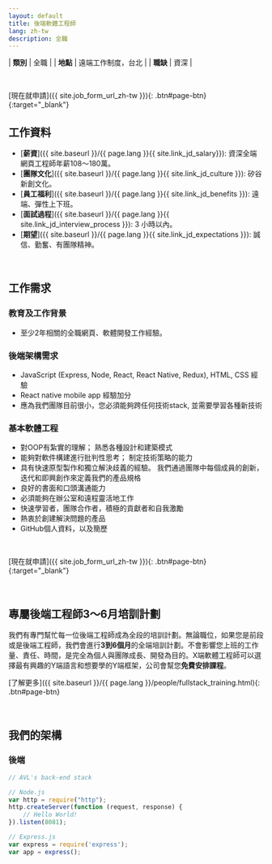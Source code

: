 ```yaml
---
layout: default
title: 後端軟體工程師
lang: zh-tw
description: 全職
---
```




| **類別** | 全職 |
| **地點** | 遠端工作制度，台北 |
| **職缺** | 資深 |

<br>

[現在就申請]({{ site.job_form_url_zh-tw }}){: .btn#page-btn}{:target="_blank"}

## 工作資料
- [**薪資**]({{ site.baseurl }}/{{ page.lang }}{{ site.link_jd_salary}}): 資深全端網頁工程師年薪108～180萬。
- [**團隊文化**]({{ site.baseurl }}/{{ page.lang }}{{ site.link_jd_culture }}): 矽谷新創文化。
- [**員工福利**]({{ site.baseurl }}/{{ page.lang }}{{ site.link_jd_benefits }}): 遠端、彈性上下班。
- [**面試過程**]({{ site.baseurl }}/{{ page.lang }}{{ site.link_jd_interview_process }}): 3 小時以內。
- [**期望**]({{ site.baseurl }}/{{ page.lang }}{{ site.link_jd_expectations }}): 誠信、勤奮、有團隊精神。

<br>

## 工作需求

### 教育及工作背景
- 至少2年相關的全職網頁、軟體開發工作經驗。

### 後端架構需求
- JavaScript (Express, Node, React, React Native, Redux), HTML, CSS 經驗
- React native mobile app 經驗加分
- 應為我們團隊目前很小，您必須能夠跨任何技術stack, 並需要學習各種新技術

### 基本軟體工程
- 對OOP有紮實的理解； 熟悉各種設計和建築模式
- 能夠對軟件構建進行批判性思考； 制定技術策略的能力
- 具有快速原型製作和獨立解決歧義的經驗。 我們通過團隊中每個成員的創新，迭代和即興創作來定義我們的產品規格
- 良好的書面和口頭溝通能力
- 必須能夠在辦公室和遠程靈活地工作
- 快速學習者，團隊合作者，積極的貢獻者和自我激勵
- 熱衷於創建解決問題的產品
- GitHub個人資料，以及簡歷

<br>

[現在就申請]({{ site.job_form_url_zh-tw }}){: .btn#page-btn}{:target="_blank"}

<br>

## 專屬後端工程師3～6月培訓計劃

我們有專門幫忙每一位後端工程師成為全段的培訓計劃。無論職位，如果您是前段或是後端工程師，我們會進行**3到6個月**的全端培訓計劃。不會影響您上班的工作量、責任、時間，是完全為個人與團隊成長、開發為目的。X端軟體工程師可以選擇最有興趣的Y端語言和想要學的Y端框架，公司會幫您**免費安排課程**。

[了解更多]({{ site.baseurl }}/{{ page.lang }}/people/fullstack_training.html){: .btn#page-btn}

<br>

## 我們的架構

### 後端
```javascript
// AVL's back-end stack

// Node.js
var http = require("http");
http.createServer(function (request, response) {
    // Hello World!
}).listen(8081);

// Express.js
var express = require('express');
var app = express();
```

